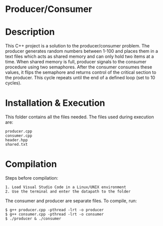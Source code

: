 # Producer/Consumer
# Description
This C++ project is a solution to the producer/consumer problem. The producer generates random numbers between 1-100 and places them in a text files which acts as shared memory and can only hold two items at a time. When shared memory is full, producer signals to the consumer procedure using two semaphores. After the consumer consumes these values, it flips the semaphore and returns control of the critical section to the producer. This cycle repeats until the end of a defined loop (set to 10 cycles).
# Installation & Execution
This folder contains all the files needed.
The files used during execution are:
```
producer.cpp
consumer.cpp
header.hpp
shared.txt
```
# Compilation
Steps before compilation:
```
1. Load Visual Studio Code in a Linux/UNIX environment
2. Use the terminal and enter the datapath to the folder
```
The consumer and producer are separate files. To compile, run:
```
$ g++ producer.cpp -pthread -lrt -o producer
$ g++ consumer.cpp -pthread -lrt -o consumer
$ ./producer & ./consumer
```
